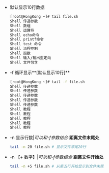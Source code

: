 - 默认显示10行数据

  ```bash
  [root@HongKong ~]# tail file.sh 
  Shell 传递参数
  Shell 数组
  Shell 运算符
  Shell echo命令
  Shell printf命令
  Shell test 命令
  Shell 流程控制
  Shell 函数
  Shell 输入/输出重定向
  Shell 文件包含
  ```

- -f 循环显示**[默认显示10行]**

  ```bash
  [root@HongKong ~]# tail -f file.sh
  Shell 传递参数
  Shell 传递参数
  Shell 传递参数
  Shell 传递参数
  Shell 传递参数
  Shell 教程
  Shell 教程
  Shell 教程
  Shell 教程
  Shell 教程
  ```

- -n 显示行数|*可以和-f参数结合*  **距离文件末尾处**

  ```bash
  tail -n 20 file.sh # 显示文件末尾20行
  ```

- -n 【+ 数字】|*可以和-f参数结合*  **距离文件开始处**

  ```bash
  tail -n +5 file.sh # 从第五行开始显示到文件末尾
  ```

  ​